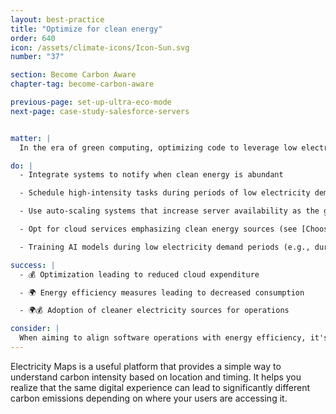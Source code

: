 ```yaml
---
layout: best-practice
title: "Optimize for clean energy"
order: 640
icon: /assets/climate-icons/Icon-Sun.svg
number: "37"

section: Become Carbon Aware
chapter-tag: become-carbon-aware

previous-page: set-up-ultra-eco-mode
next-page: case-study-salesforce-servers


matter: |
  In the era of green computing, optimizing code to leverage low electricity demand and a ‘clean grid’ (e.g., mostly powered by renewable or nuclear energy) is essential. Efficient code reduces server load, thus conserving energy. When timed with clean grid availability, the environmental impact is minimized, furthering sustainable software development and mitigating climate change contributions.

do: |
  - Integrate systems to notify when clean energy is abundant

  - Schedule high-intensity tasks during periods of low electricity demand or allow your users to do so

  - Use auto-scaling systems that increase server availability as the grid becomes greener in order to process more tasks and jobs

  - Opt for cloud services emphasizing clean energy sources (see [Choose a sustainable hosting provider](choose-a-sustainable-hosting-provider))

  - Training AI models during low electricity demand periods (e.g., during the night) and during peaks in renewable energy production.

success: |
  - 💰 Optimization leading to reduced cloud expenditure

  - 🌍 Energy efficiency measures leading to decreased consumption

  - 🌍💰 Adoption of cleaner electricity sources for operations

consider: |
  When aiming to align software operations with energy efficiency, it's imperative to remain up to date on grid trends and innovations. Collaboration with hosting providers can offer insights into best practices and access to clean energy sources. Regularly monitoring and adjusting strategies based on operational needs and grid conditions ensures optimal results. Lastly, [Influence and collaborate with internal stakeholders](influence-and-collaborate-with-stakeholders) ensures that developers and stakeholders prioritize these initiatives.
---
```


<div class="bigquote">
  <span class="highlight">Electricity Maps is a useful platform that provides a simple way to understand carbon intensity based on location and timing. It helps you realize that the same digital experience can lead to significantly different carbon emissions depending on where your users are accessing it.</span>
</div>